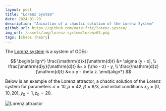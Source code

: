 ```yaml
---
layout: post
title: "Lorenz System"
date: 2024-01-20
description: "Animation of a chaotic solution of the Lorenz System"
github_url: https://github.com/matejfric/lorenz-system/
img_url: /assets/img/lorenz-system/lorenz63.png
tags: [Chaos Theory]
---
```



The [Lorenz system](https://en.wikipedia.org/wiki/Lorenz_system) is a system of ODEs:

$$
\begin{align*}
\frac{\mathrm{d}x}{\mathrm{d}t} &= \sigma (y - x), \\
\frac{\mathrm{d}y}{\mathrm{d}t} &= x (\rho - z) - y, \\
\frac{\mathrm{d}z}{\mathrm{d}t} &= x y - \beta z.
\end{align*}
$$

Below is an example of the Lorenz attractor, a chaotic solution of the Lorenz system for parameters $\sigma=10, \rho=42, \beta=8/3$, and initial conditions $x_0=[0,10,20], y_0=1, z_0=20$.

![Lorenz attractor](/assets/img/lorenz-system/lorenz63.gif)

<!-- <img src="path" alt="image" class="center_img" > -->
